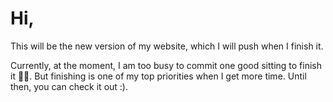 # Hi, 
This will be the new version of my website, which I will push when I finish it.

Currently, at the moment, I am too busy to commit one good sitting to finish it 🥲🫠. But finishing is one of my top priorities when I get more time. 
Until then, you can check it out :).
